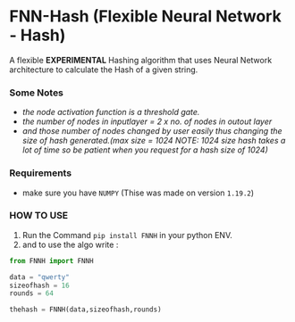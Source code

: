 # FNN-Hash (Flexible Neural Network - Hash)

A flexible **EXPERIMENTAL** Hashing algorithm that uses Neural Network architecture to calculate the Hash of a given string.

### Some Notes
* *the node activation function is a threshold gate.*
* *the number of nodes in inputlayer = 2 x no. of nodes in outout layer* 
* *and those number of nodes changed by user easily thus changing the size of hash generated.(max size = 1024 NOTE: 1024 size hash takes a lot of time so be patient when you request for a hash size of 1024)*

### Requirements

* make sure you have `NUMPY` (Thise was made on version `1.19.2`)

### HOW TO USE

1. Run the Command `pip install FNNH` in your python ENV.
2. and to use the algo write :
```python
from FNNH import FNNH

data = "qwerty"
sizeofhash = 16
rounds = 64

thehash = FNNH(data,sizeofhash,rounds)
```
